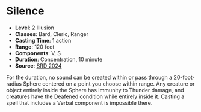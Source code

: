 # Silence

- **Level**: 2 Illusion
- **Classes**: Bard, Cleric, Ranger
- **Casting Time**: 1 action
- **Range**: 120 feet
- **Components**: V, S
- **Duration**: Concentration, 10 minute
- **Source**: [SRD 2024](../../../srds/SRD_2024.pdf)

For the duration, no sound can be created within or pass through a 20-foot-radius Sphere centered on a point you choose within range. Any creature or object entirely inside the Sphere has Immunity to Thunder damage, and creatures have the Deafened condition while entirely inside it. Casting a spell that includes a Verbal component is impossible there.


